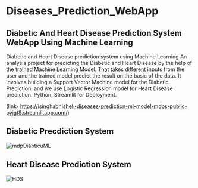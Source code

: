 # Diseases_Prediction_WebApp
## Diabetic And Heart Disease Prediction System WebApp Using Machine Learning 
Diabetic and Heart Disease prediction system using Machine Learning 
An analysis project for predicting the Diabetic and Heart Disease by the help of the trained Machine Learning Model. That 
takes different inputs from the user and the trained model predict the result on the basic of the data. It involves building a 
Support Vector Machine model for the Diabetic Prediction, and we use Logistic Regression model for Heart Disease 
prediction. Python, Streamlit for Deployment.

(link- https://isinghabhishek-diseases-prediction-ml-model-mdps-public-pyigt8.streamlitapp.com/)

## Diabetic Precdiction System

![mdpDiabticuML](https://user-images.githubusercontent.com/91690267/190630547-59c8d763-09ee-4275-822e-d98c66e21a8a.jpg)

## Heart Disease Prediction System 

![HDS](https://user-images.githubusercontent.com/91690267/195996196-6123204a-b4da-4ef2-a099-8e5b3a9de280.jpg)


